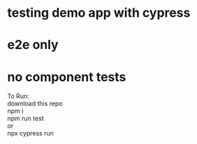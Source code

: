 # testing demo app with cypress

# e2e only

# no component tests

To Run:  
download this repo  
npm i  
npm run test  
or  
npx cypress run
